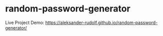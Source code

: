 # random-password-generator

Live Project Demo: https://aleksander-rudolf.github.io/random-password-generator/
